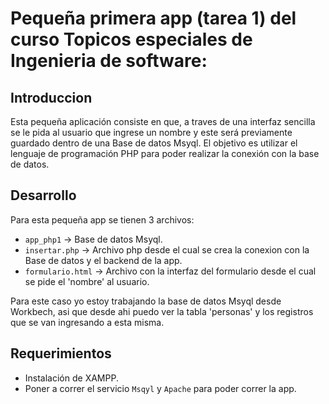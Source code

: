 # Pequeña primera app (tarea 1) del curso Topicos especiales de Ingenieria de software:

## Introduccion

Esta pequeña aplicación consiste en que, a traves de una interfaz sencilla se le pida al usuario que ingrese un nombre y este será previamente guardado dentro de una Base de datos Msyql. El objetivo es utilizar el lenguaje de programación PHP para poder realizar la conexión con la base de datos.

## Desarrollo

Para esta pequeña app se tienen 3 archivos:
- `app_php1` -> Base de datos Msyql.
- `insertar.php` -> Archivo php desde el cual se crea la conexion con la Base de datos y el backend de la app.
- `formulario.html` -> Archivo con la interfaz del formulario desde el cual se pide el 'nombre' al usuario.

Para este caso yo estoy trabajando la base de datos Msyql desde Workbech, asi que desde ahi puedo ver la tabla 'personas' y los registros que se van ingresando a esta misma.

## Requerimientos
- Instalación de XAMPP.
- Poner a correr el servicio `Msqyl` y `Apache` para poder correr la app.
